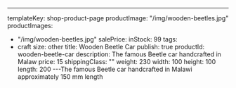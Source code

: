 ---
templateKey: shop-product-page
productImage: "/img/wooden-beetles.jpg"
productImages:
  - "/img/wooden-beetles.jpg"
salePrice:
inStock: 99
tags:
  - craft
size: other
title: Wooden Beetle Car
publish: true
productId: wooden-beetle-car
description: The famous Beetle car handcrafted in Malaw
price: 15
shippingClass: ""
weight: 230
width: 100
height: 100
length: 200
---The famous Beetle car handcrafted in Malawi approximately 150 mm length
